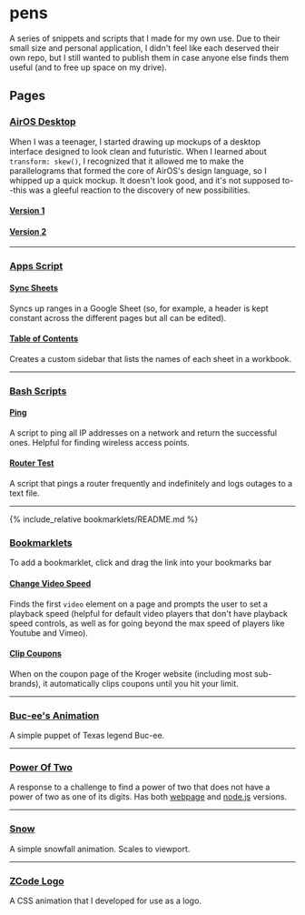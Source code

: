 # pens

A series of snippets and scripts that I made for my own use. Due to their small size and personal application, I didn't feel like each deserved their own repo, but I still wanted to publish them in case anyone else finds them useful (and to free up space on my drive).

## Pages

### [AirOS Desktop](https://github.com/fogoplayer/pens/tree/main/air-os)

When I was a teenager, I started drawing up mockups of a desktop interface designed to look clean and futuristic. When I learned about `transform: skew()`, I recognized that it allowed me to make the parallelograms that formed the core of AirOS's design language, so I whipped up a quick mockup. It doesn't look good, and it's not supposed to--this was a gleeful reaction to the discovery of new possibilities.

#### [Version 1](./air-os/air-os-desktop.html)

#### [Version 2](./air-os/air-os-desktop-2.html)

---

### [Apps Script](https://github.com/fogoplayer/pens/tree/main/apps-script)

#### [Sync Sheets](https://github.com/fogoplayer/pens/tree/main/apps-script/sync-sheets.gs)

Syncs up ranges in a Google Sheet (so, for example, a header is kept constant across the different pages but all can be edited).

#### [Table of Contents](https://github.com/fogoplayer/pens/tree/main/apps-script/table-of-contents)

Creates a custom sidebar that lists the names of each sheet in a workbook.

---

### [Bash Scripts](https://github.com/fogoplayer/pens/tree/main/bash-scripts)

#### [Ping](https://github.com/fogoplayer/pens/tree/main/bash-scripts/ping.sh)

A script to ping all IP addresses on a network and return the successful ones. Helpful for finding wireless access points.

#### [Router Test](https://github.com/fogoplayer/pens/tree/main/bash-scripts/router_test.sh)

A script that pings a router frequently and indefinitely and logs outages to a text file.

---

{% include_relative bookmarklets/README.md %}

### [Bookmarklets](https://github.com/fogoplayer/pens/tree/main/bookmarklets)

To add a bookmarklet, click and drag the link into your bookmarks bar

<script src="https://fogoplayer.github.io/pens/bookmarklets/bookmarklets.js"></script>

<!-- Change Video Speed -->
<h4><a id="changespeed" href=''>Change Video Speed</a></h4>
<script>
  changeSpeed = changeSpeed.toString();
  document.querySelector('#changespeed').href = "javascript: (" + changeSpeed + ")();";
</script>

Finds the first `video` element on a page and prompts the user to set a playback speed (helpful for default video players that don't have playback speed controls, as well as for going beyond the max speed of players like Youtube and Vimeo).

<!-- Clip Kroger Coupons -->
<h4><a id="clipcoupons" href="">Clip Coupons</a></h4>
<script>
  clipCoupons = clipCoupons.toString();
  document.querySelector("#clipcoupons").href =
    "javascript: (" + clipCoupons + ")();";
</script>

When on the coupon page of the Kroger website (including most sub-brands), it automatically clips coupons until you hit your limit.

---

### [Buc-ee's Animation](./bucees)

A simple puppet of Texas legend Buc-ee.

---

### [Power Of Two](./power-of-two)

A response to a challenge to find a power of two that does not have a power of two as one of its digits. Has both [webpage](https://fogoplayer.github.io/pens/power-of-two/) and [node.js](https://github.com/fogoplayer/pens/tree/main/power-of-two/powerOfTwoNode.js) versions.

---

### [Snow](./snow)

A simple snowfall animation. Scales to viewport.

---

### [ZCode Logo](./zcode-logo)

A CSS animation that I developed for use as a logo.
